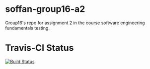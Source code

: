 # soffan-group16-a2
Group16's repo for assignment 2 in the course software engineering fundamentals
testing.
# Travis-CI Status
[![Build Status](https://travis-ci.com/m4reko/soffan-group16-a2.svg?branch=main)](https://travis-ci.com/m4reko/soffan-group16-a2)
